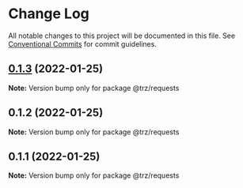 # Change Log

All notable changes to this project will be documented in this file.
See [Conventional Commits](https://conventionalcommits.org) for commit guidelines.

## [0.1.3](https://github.com/chenzhenyuan/trz/compare/@trz/requests@0.1.2...@trz/requests@0.1.3) (2022-01-25)

**Note:** Version bump only for package @trz/requests





## 0.1.2 (2022-01-25)

**Note:** Version bump only for package @trz/requests





## 0.1.1 (2022-01-25)

**Note:** Version bump only for package @trz/requests
